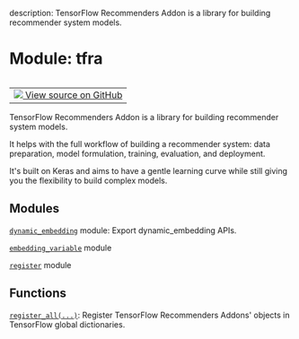 description: TensorFlow Recommenders Addon is a library for building recommender system models.

<div itemscope itemtype="http://developers.google.com/ReferenceObject">
<meta itemprop="name" content="tfra" />
<meta itemprop="path" content="Stable" />
</div>

# Module: tfra

<!-- Insert buttons and diff -->

<table class="tfo-notebook-buttons tfo-api nocontent" align="left">
<td>
  <a target="_blank" href="https://github.com/tensorflow/recommenders-addons/tree/master/tensorflow_recommenders_addons/__init__.py">
    <img src="https://www.tensorflow.org/images/GitHub-Mark-32px.png" />
    View source on GitHub
  </a>
</td>
</table>



TensorFlow Recommenders Addon is a library for building recommender system models.


It helps with the full workflow of building a recommender system: data
preparation, model formulation, training, evaluation, and deployment.

It's built on Keras and aims to have a gentle learning curve while still giving
you the flexibility to build complex models.

## Modules

[`dynamic_embedding`](./tfra/dynamic_embedding.md) module: Export dynamic_embedding APIs.

[`embedding_variable`](./tfra/embedding_variable.md) module

[`register`](./tfra/register.md) module

## Functions

[`register_all(...)`](./tfra/register/register_all.md): Register TensorFlow Recommenders Addons' objects in TensorFlow global dictionaries.

